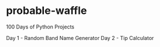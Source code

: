 # probable-waffle
100 Days of Python Projects

Day 1 - Random Band Name Generator
Day 2 - Tip Calculator
